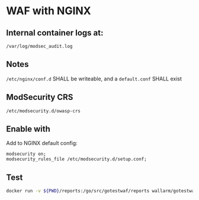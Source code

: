 # WAF with NGINX

## Internal container logs at:

`/var/log/modsec_audit.log`

## Notes

`/etc/nginx/conf.d` SHALL be writeable, and a `default.conf` SHALL exist

## ModSecurity CRS

`/etc/modsecurity.d/owasp-crs`

## Enable with

Add to NGINX default config:

```
modsecurity on;
modsecurity_rules_file /etc/modsecurity.d/setup.conf;
```

## Test

```sh
docker run -v ${PWD}/reports:/go/src/gotestwaf/reports wallarm/gotestwaf --url=https://domain.tld/
```
